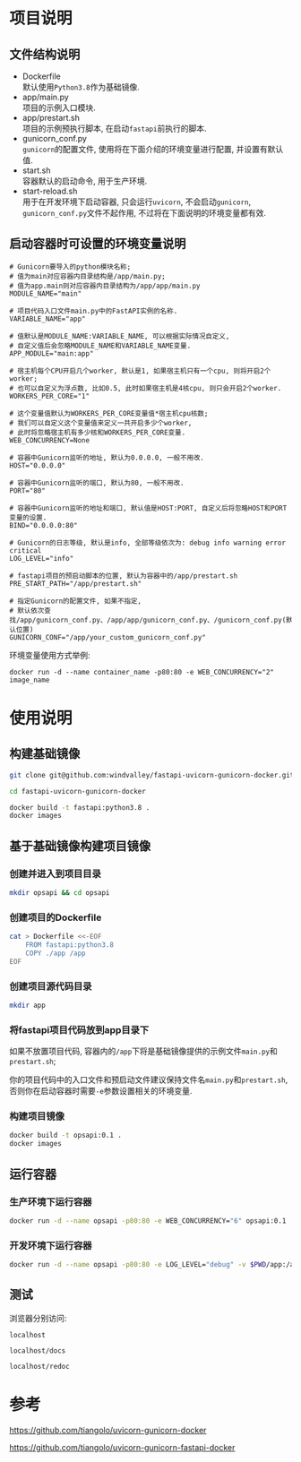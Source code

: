 项目说明
=======

## 文件结构说明

- Dockerfile    
    默认使用`Python3.8`作为基础镜像.
- app/main.py    
    项目的示例入口模块.
- app/prestart.sh    
    项目的示例预执行脚本, 在启动`fastapi`前执行的脚本.
- gunicorn_conf.py    
    `gunicorn`的配置文件, 使用将在下面介绍的环境变量进行配置, 并设置有默认值.
- start.sh    
    容器默认的启动命令, 用于生产环境.
- start-reload.sh    
    用于在开发环境下启动容器, 只会运行`uvicorn`, 不会启动`gunicorn`,    
    `gunicorn_conf.py`文件不起作用, 不过将在下面说明的环境变量都有效.

## 启动容器时可设置的环境变量说明

```
# Gunicorn要导入的python模块名称;
# 值为main对应容器内目录结构是/app/main.py;
# 值为app.main则对应容器内目录结构为/app/app/main.py
MODULE_NAME="main"

# 项目代码入口文件main.py中的FastAPI实例的名称.
VARIABLE_NAME="app"

# 值默认是MODULE_NAME:VARIABLE_NAME, 可以根据实际情况自定义,
# 自定义值后会忽略MODULE_NAME和VARIABLE_NAME变量.
APP_MODULE="main:app"

# 宿主机每个CPU开启几个worker, 默认是1, 如果宿主机只有一个cpu, 则将开启2个worker;
# 也可以自定义为浮点数, 比如0.5, 此时如果宿主机是4核cpu, 则只会开启2个worker.
WORKERS_PER_CORE="1"

# 这个变量值默认为WORKERS_PER_CORE变量值*宿主机cpu核数;
# 我们可以自定义这个变量值来定义一共开启多少个worker,
# 此时将忽略宿主机有多少核和WORKERS_PER_CORE变量.
WEB_CONCURRENCY=None

# 容器中Gunicorn监听的地址, 默认为0.0.0.0, 一般不用改.
HOST="0.0.0.0"

# 容器中Gunicorn监听的端口, 默认为80, 一般不用改.
PORT="80"

# 容器中Gunicorn监听的地址和端口, 默认值是HOST:PORT, 自定义后将忽略HOST和PORT变量的设置.
BIND="0.0.0.0:80"

# Gunicorn的日志等级, 默认是info, 全部等级依次为: debug info warning error critical
LOG_LEVEL="info"

# fastapi项目的预启动脚本的位置, 默认为容器中的/app/prestart.sh
PRE_START_PATH="/app/prestart.sh"

# 指定Gunicorn的配置文件, 如果不指定,
# 默认依次查找/app/gunicorn_conf.py、/app/app/gunicorn_conf.py、/gunicorn_conf.py(默认位置)
GUNICORN_CONF="/app/your_custom_gunicorn_conf.py"
```

环境变量使用方式举例:

`docker run -d --name container_name -p80:80 -e WEB_CONCURRENCY="2" image_name`


使用说明
=======

## 构建基础镜像

```bash
git clone git@github.com:windvalley/fastapi-uvicorn-gunicorn-docker.git

cd fastapi-uvicorn-gunicorn-docker

docker build -t fastapi:python3.8 .
docker images
```

## 基于基础镜像构建项目镜像

### 创建并进入到项目目录
```bash
mkdir opsapi && cd opsapi
```

### 创建项目的Dockerfile
```bash
cat > Dockerfile <<-EOF
    FROM fastapi:python3.8
    COPY ./app /app
EOF
```

### 创建项目源代码目录
```bash
mkdir app
```

### 将fastapi项目代码放到app目录下

如果不放置项目代码, 容器内的`/app`下将是基础镜像提供的示例文件`main.py`和`prestart.sh`;

你的项目代码中的入口文件和预启动文件建议保持文件名`main.py`和`prestart.sh`,
否则你在启动容器时需要`-e`参数设置相关的环境变量.

### 构建项目镜像

```bash
docker build -t opsapi:0.1 .
docker images
```


## 运行容器

### 生产环境下运行容器

```bash
docker run -d --name opsapi -p80:80 -e WEB_CONCURRENCY="6" opsapi:0.1
```

### 开发环境下运行容器

```bash
docker run -d --name opsapi -p80:80 -e LOG_LEVEL="debug" -v $PWD/app:/app opsapi:0.1 /start-reload.sh
```

## 测试

浏览器分别访问:

```
localhost

localhost/docs

localhost/redoc
```


参考
===

https://github.com/tiangolo/uvicorn-gunicorn-docker

https://github.com/tiangolo/uvicorn-gunicorn-fastapi-docker
